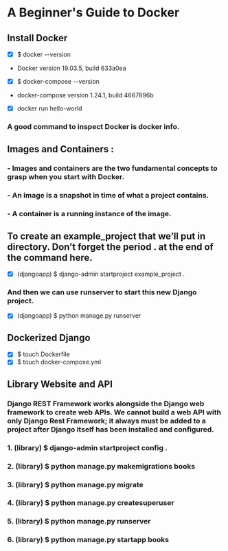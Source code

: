 # A Beginner's Guide to Docker
##  Install Docker
- [x]  $ docker --version
- Docker version 19.03.5, build 633a0ea
- [x] $ docker-compose --version
- docker-compose version 1.24.1, build 4667896b
- [x] docker run hello-world
### A good command to inspect Docker is docker info.
## Images and Containers : 
### - Images and containers are the two fundamental concepts to grasp when you start with Docker. 
###  - An image is a snapshot in time of what a project contains.
###  -  A container is a running instance of the image.
## To create an example_project that we’ll put in  directory. Don’t forget the period . at the end of the command here.
- [x] (djangoapp) $ django-admin startproject example_project .
### And then we can use runserver to start this new Django project.
- [x] (djangoapp) $ python manage.py runserver
## Dockerized Django
- [x] $ touch Dockerfile
- [x] $ touch docker-compose.yml

##  Library Website and API
### Django REST Framework works alongside the Django web framework to create web APIs. We cannot build a web API with only Django Rest Framework; it always must be added to a project after Django itself has been installed and configured.
### 1.  (library) $ django-admin startproject config .
### 2. (library) $ python manage.py makemigrations books
### 3. (library) $ python manage.py migrate
### 4. (library) $ python manage.py createsuperuser
### 5. (library) $ python manage.py runserver
### 6. (library) $ python manage.py startapp books


